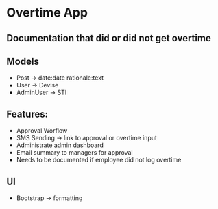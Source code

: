 # Overtime App

## Documentation that did or did not get overtime

## Models

- Post -> date:date rationale:text
- User -> Devise
- AdminUser -> STI

## Features:

- Approval Worflow
- SMS Sending -> link to approval or overtime input
- Administrate admin dashboard
- Email summary to managers for approval
- Needs to be documented if employee did not log overtime

## UI

- Bootstrap -> formatting
